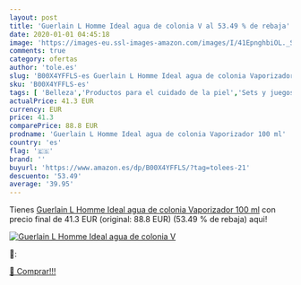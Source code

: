 ```yaml
---
layout: post
title: 'Guerlain L Homme Ideal agua de colonia V al 53.49 % de rebaja'
date: 2020-01-01 04:45:18
image: 'https://images-eu.ssl-images-amazon.com/images/I/41EpnghbiOL._SL400_.jpg'
comments: true
category: ofertas
author: 'tole.es'
slug: 'B00X4YFFLS-es Guerlain L Homme Ideal agua de colonia Vaporizador 100 ml'
sku: 'B00X4YFFLS-es'
tags: [ 'Belleza','Productos para el cuidado de la piel','Sets y juegos para el cuidado de la piel','agua','colonia','de', ]
actualPrice: 41.3 EUR
currency: EUR
price: 41.3
comparePrice: 88.8 EUR
prodname: 'Guerlain L Homme Ideal agua de colonia Vaporizador 100 ml'
country: 'es'
flag: '🇪🇸'
brand: ''
buyurl: 'https://www.amazon.es/dp/B00X4YFFLS/?tag=tolees-21'
descuento: '53.49'
average: '39.95'
---
```


Tienes [Guerlain L Homme Ideal agua de colonia Vaporizador 100 ml](https://www.amazon.es/dp/B00X4YFFLS/?tag=tolees-21) con precio final de  41.3 EUR (original: 88.8 EUR) (53.49 %  de rebaja) aqui!

[![Guerlain L Homme Ideal agua de colonia V](https://images-eu.ssl-images-amazon.com/images/I/41EpnghbiOL._SL400_.jpg)](https://www.amazon.es/dp/B00X4YFFLS/?tag=tolees-21)

🔎:


[🛒 Comprar!!!](https://www.amazon.es/dp/B00X4YFFLS/?tag=tolees-21)
